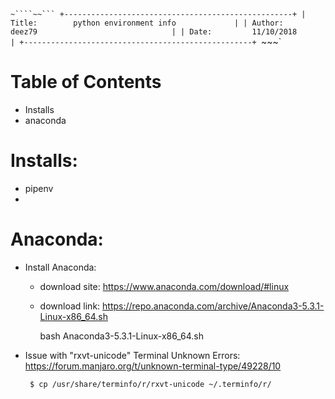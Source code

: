 ``~````~~```
        +---------------------------------------------------+
        | Title:        python environment info             |
        | Author:       deez79                              |
        | Date:         11/10/2018                          |
        +---------------------------------------------------+
``~~~`

# Table of Contents
* Installs
* anaconda

# Installs:
* pipenv
*

# Anaconda:
* Install Anaconda:
  * download site: https://www.anaconda.com/download/#linux
  * download link: https://repo.anaconda.com/archive/Anaconda3-5.3.1-Linux-x86_64.sh

      bash Anaconda3-5.3.1-Linux-x86_64.sh

* Issue with "rxvt-unicode" Terminal Unknown Errors:
       https://forum.manjaro.org/t/unknown-terminal-type/49228/10 

       $ cp /usr/share/terminfo/r/rxvt-unicode ~/.terminfo/r/
